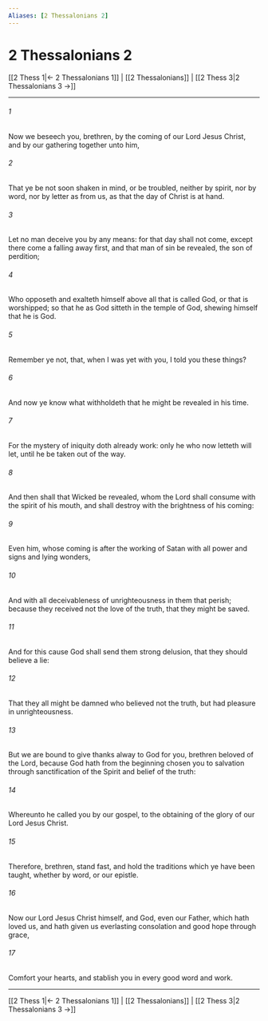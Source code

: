 ```yaml
---
Aliases: [2 Thessalonians 2]
---
```

# 2 Thessalonians 2

[[2 Thess 1|← 2 Thessalonians 1]] | [[2 Thessalonians]] | [[2 Thess 3|2 Thessalonians 3 →]]
***



###### 1 
Now we beseech you, brethren, by the coming of our Lord Jesus Christ, and by our gathering together unto him, 

###### 2 
That ye be not soon shaken in mind, or be troubled, neither by spirit, nor by word, nor by letter as from us, as that the day of Christ is at hand. 

###### 3 
Let no man deceive you by any means: for that day shall not come, except there come a falling away first, and that man of sin be revealed, the son of perdition; 

###### 4 
Who opposeth and exalteth himself above all that is called God, or that is worshipped; so that he as God sitteth in the temple of God, shewing himself that he is God. 

###### 5 
Remember ye not, that, when I was yet with you, I told you these things? 

###### 6 
And now ye know what withholdeth that he might be revealed in his time. 

###### 7 
For the mystery of iniquity doth already work: only he who now letteth will let, until he be taken out of the way. 

###### 8 
And then shall that Wicked be revealed, whom the Lord shall consume with the spirit of his mouth, and shall destroy with the brightness of his coming: 

###### 9 
Even him, whose coming is after the working of Satan with all power and signs and lying wonders, 

###### 10 
And with all deceivableness of unrighteousness in them that perish; because they received not the love of the truth, that they might be saved. 

###### 11 
And for this cause God shall send them strong delusion, that they should believe a lie: 

###### 12 
That they all might be damned who believed not the truth, but had pleasure in unrighteousness. 

###### 13 
But we are bound to give thanks alway to God for you, brethren beloved of the Lord, because God hath from the beginning chosen you to salvation through sanctification of the Spirit and belief of the truth: 

###### 14 
Whereunto he called you by our gospel, to the obtaining of the glory of our Lord Jesus Christ. 

###### 15 
Therefore, brethren, stand fast, and hold the traditions which ye have been taught, whether by word, or our epistle. 

###### 16 
Now our Lord Jesus Christ himself, and God, even our Father, which hath loved us, and hath given us everlasting consolation and good hope through grace, 

###### 17 
Comfort your hearts, and stablish you in every good word and work.

***
[[2 Thess 1|← 2 Thessalonians 1]] | [[2 Thessalonians]] | [[2 Thess 3|2 Thessalonians 3 →]]
